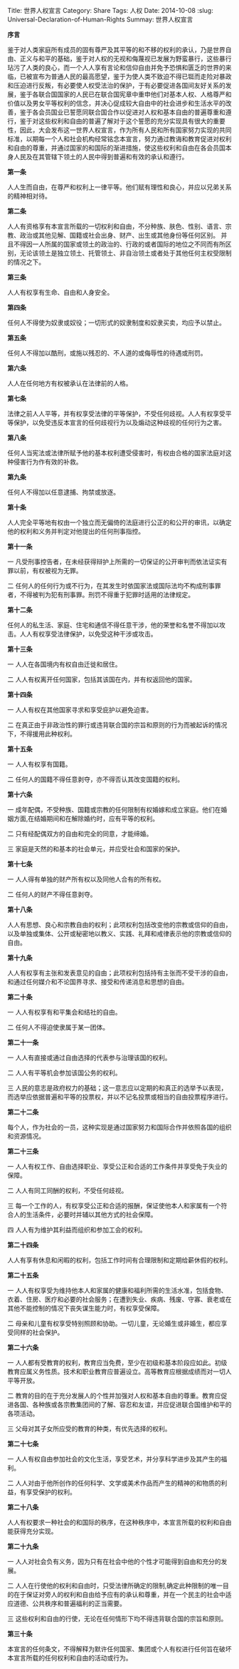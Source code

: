 Title: 世界人权宣言
Category: Share
Tags: 人权
Date: 2014-10-08
:slug: Universal-Declaration-of-Human-Rights
Summay: 世界人权宣言

**序言**

鉴于对人类家庭所有成员的固有尊严及其平等的和不移的权利的承认，乃是世界自由、正义与和平的基础，鉴于对人权的无视和侮蔑视已发展为野蛮暴行，这些暴行玷污了人类的良心，而一个人人享有言论和信仰自由并免予恐惧和匮乏的世界的来临，已被宣布为普通人民的最高愿望，鉴于为使人类不致迫不得已铤而走险对暴政和压迫进行反叛，有必要使人权受法治的保护，于有必要促进各国间友好关系的发展，鉴于各联合国国家的人民已在联合国宪章中重申他们对基本人权、人格尊严和价值以及男女平等权利的信念，并决心促成较大自由中的社会进步和生活水平的改善，鉴于各会员国业已誓愿同联合国合作以促进对人权和基本自由的普遍尊重和遵行，鉴于对这些权利和自由的普遍了解对于这个誓愿的充分实现具有很大的重要性，因此，大会发布这一世界人权宣言，作为所有人民和所有国家努力实现的共同标准，以期每一个人和社会机构经常铭念本宣言，努力通过教诲和教育促进对权利和自由的尊重，并通过国家的和国际的渐进措施，使这些权利和自由在各会员国本身人民及在其管辖下领土的人民中得到普遍和有效的承认和遵行。

**第一条**

人人生而自由，在尊严和权利上一律平等。他们赋有理性和良心，并应以兄弟关系的精神相对待。

**第二条**

人人有资格享有本宣言所载的一切权利和自由，不分种族、肤色、性别、语言、宗教、政治或其他见解、国籍或社会出身、财产、出生或其他身份等任何区别。
并且不得因一人所属的国家或领土的政治的、行政的或者国际的地位之不同而有所区别，无论该领土是独立领土、托管领土、非自治领土或者处于其他任何主权受限制的情况之下。

**第三条**

人人有权享有生命、自由和人身安全。

**第四条**

任何人不得使为奴隶或奴役；一切形式的奴隶制度和奴隶买卖，均应予以禁止。

**第五条**

任何人不得加以酷刑，或施以残忍的、不人道的或侮辱性的待遇或刑罚。

**第六条**

人人在任何地方有权被承认在法律前的人格。

**第七条**

法律之前人人平等，并有权享受法律的平等保护，不受任何歧视。人人有权享受平等保护，以免受违反本宣言的任何歧视行为以及煽动这种歧视的任何行为之害。

**第八条**

任何人当宪法或法律所赋予他的基本权利遭受侵害时，有权由合格的国家法庭对这种侵害行为作有效的补救。

**第九条**

任何人不得加以任意逮捕、拘禁或放逐。


**第十条**

人人完全平等地有权由一个独立而无偏倚的法庭进行公正的和公开的审讯，以确定他的权利和义务并判定对他提出的任何刑事指控。

**第十一条**

一 凡受刑事控告者，在未经获得辩护上所需的一切保证的公开审判而依法证实有罪以前，有权被视为无罪。

二 任何人的任何行为或不行为，在其发生时依国家法或国际法均不构成刑事罪者，不得被判为犯有刑事罪。刑罚不得重于犯罪时适用的法律规定。

**第十二条**

任何人的私生活、家庭、住宅和通信不得任意干涉，他的荣誉和名誉不得加以攻击。人人有权享受法律保护，以免受这种干涉或攻击。

**第十三条**

一 人人在各国境内有权自由迁徙和居住。

二 人人有权离开任何国家，包括其该国在内，并有权返回他的国家。

**第十四条**

一 人人有权在其他国家寻求和享受庇护以避免迫害。

二 在真正由于非政治性的罪行或违背联合国的宗旨和原则的行为而被起诉的情况下，不得援用此种权利。

**第十五条**

一 人人有权享有国籍。

二 任何人的国籍不得任意剥夺，亦不得否认其改变国籍的权利。

**第十六条**

一 成年配偶，不受种族、国籍或宗教的任何限制有权婚嫁和成立家庭。他们在婚姻方面,在结婚期间和在解除婚约时，应有平等的权利。

二 只有经配偶双方的自由和完全的同意，才能缔婚。

三 家庭是天然的和基本的社会单元，并应受社会和国家的保护。

**第十七条**

一 人人得有单独的财产所有权以及同他人合有的所有权。

二 任何人的财产不得任意剥夺。

**第十八条**

人人有思想、良心和宗教自由的权利；此项权利包括改变他的宗教或信仰的自由，以及单独或集体、公开或秘密地以教义、实践、礼拜和戒律表示他的宗教或信仰的自由。

**第十九条**

人人有权享有主张和发表意见的自由；此项权利包括持有主张而不受干涉的自由，和通过任何媒介和不论国界寻求、接受和传递消息和思想的自由。

**第二十条**

一 人人有权享有和平集会和结社的自由。

二 任何人不得迫使隶属于某一团体。

**第二十一条**

一 人人有直接或通过自由选择的代表参与治理该国的权利。

二 人人有平等机会参加该国公务的权利。

三 人民的意志是政府权力的基础；这一意志应以定期的和真正的选举予以表现，而选举应依据普遍和平等的投票权，并以不记名投票或相当的自由投票程序进行。

**第二十二条**

每个人，作为社会的一员，这种实现是通过国家努力和国际合作并依照各国的组织和资源情况。

**第二十三条**

一 人人有权工作、自由选择职业、享受公正和合适的工作条件并享受免于失业的保障。

二 人人有同工同酬的权利，不受任何歧视。

三 每一个工作的人，有权享受公正和合适的报酬，保证使他本人和家属有一个符合人的生活条件，必要时并辅以其他方式的社会保障。

四 人人有为维护其利益而组织和参加工会的权利。

**第二十四条**

人人有享有休息和闲暇的权利，包括工作时间有合理限制和定期给薪休假的权利。

**第二十五条**

一 人人有权享受为维持他本人和家属的健康和福利所需的生活水准，包括食物、衣着、住房、医疗和必要的社会服务；在遭到失业、疾病、残废、守寡、衰老或在其他不能控制的情况下丧失谋生能力时，有权享受保障。

二 母亲和儿童有权享受特别照顾和协助。一切儿童，无论婚生或非婚生，都应享受同样的社会保护。

**第二十六条**

一 人人都有受教育的权利，教育应当免费，至少在初级和基本阶段应如此。初级教育应属义务性质。技术和职业教育应普遍设立。高等教育应根据成绩而对一切人平等开放。

二 教育的目的在于充分发展人的个性并加强对人权和基本自由的尊重。教育应促进各国、各种族或各宗教集团间的了解、容忍和友谊，并应促进联合国维护和平的各项活动。

三 父母对其子女所应受的教育的种类，有优先选择的权利。

**第二十七条**

一 人人有权自由参加社会的文化生活，享受艺术，并分享科学进步及其产生的福利。

二 人人对由于他所创作的任何科学、文学或美术作品而产生的精神的和物质的利益，有享受保护的权利。

**第二十八条**

人人有权要求一种社会的和国际的秩序，在这种秩序中，本宣言所载的权利和自由能获得充分实现。

**第二十九条**

一 人人对社会负有义务，因为只有在社会中他的个性才可能得到自由和充分的发展。

二 人人在行使他的权利和自由时，只受法律所确定的限制,确定此种限制的唯一目的在于保证对旁人的权利和自由给予应有的承认和尊重，并在一个民主的社会中适应道德、公共秩序和普遍福利的正当需要。

三 这些权利和自由的行使，无论在任何情形下均不得违背联合国的宗旨和原则。

**第三十条**

本宣言的任何条文，不得解释为默许任何国家、集团或个人有权进行任何旨在破坏本宣言所载的任何权利和自由的活动或行为。
